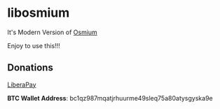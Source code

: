 # libosmium

It's Modern Version of [Osmium](https://github.com/cragson/osmium)

Enjoy to use this!!!

## Donations

[LiberaPay](https://liberapay.com/RikkoMatsumatoOfficial/donate)

**BTC Wallet Address**: bc1qz987mqatjrhuurme49sleq75a80atysgyska9e
